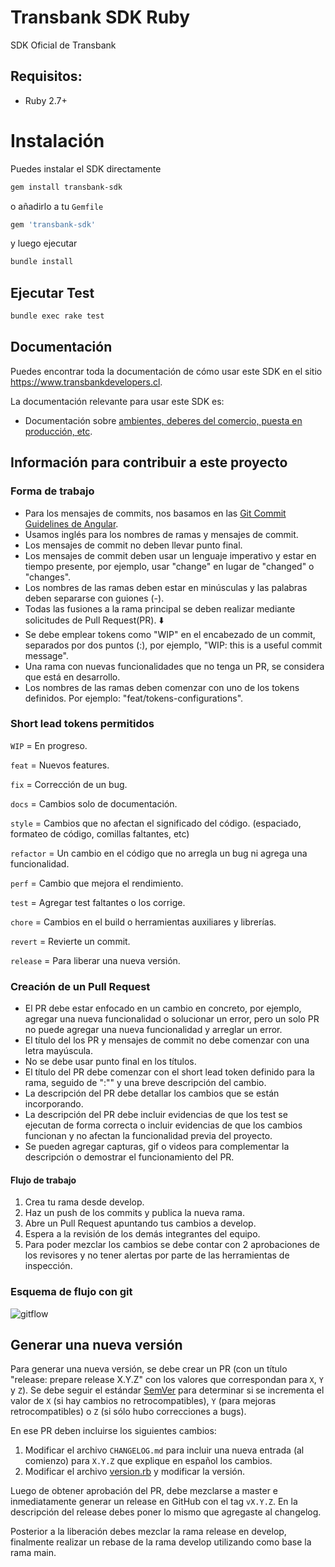 # Transbank SDK Ruby

SDK Oficial de Transbank

## Requisitos:

- Ruby 2.7+

# Instalación

Puedes instalar el SDK directamente

```bash
gem install transbank-sdk
```

o añadirlo a tu `Gemfile`

```ruby
gem 'transbank-sdk'
```

y luego ejecutar

```bash
bundle install
```

## Ejecutar Test

```bash
bundle exec rake test
```

## Documentación

Puedes encontrar toda la documentación de cómo usar este SDK en el sitio https://www.transbankdevelopers.cl.

La documentación relevante para usar este SDK es:

- Documentación sobre [ambientes, deberes del comercio, puesta en producción,
  etc](https://www.transbankdevelopers.cl/documentacion/como_empezar#ambientes).


## Información para contribuir a este proyecto

### Forma de trabajo

- Para los mensajes de commits, nos basamos en las [Git Commit Guidelines de Angular](https://github.com/angular/angular.js/blob/master/DEVELOPERS.md#commits).
- Usamos inglés para los nombres de ramas y mensajes de commit.
- Los mensajes de commit no deben llevar punto final.
- Los mensajes de commit deben usar un lenguaje imperativo y estar en tiempo presente, por ejemplo, usar "change" en lugar de "changed" o "changes".
- Los nombres de las ramas deben estar en minúsculas y las palabras deben separarse con guiones (-).
- Todas las fusiones a la rama principal se deben realizar mediante solicitudes de Pull Request(PR). ⬇️
- Se debe emplear tokens como "WIP" en el encabezado de un commit, separados por dos puntos (:), por ejemplo, "WIP: this is a useful commit message".
- Una rama con nuevas funcionalidades que no tenga un PR, se considera que está en desarrollo.
- Los nombres de las ramas deben comenzar con uno de los tokens definidos. Por ejemplo: "feat/tokens-configurations".

### Short lead tokens permitidos

`WIP` = En progreso.

`feat` = Nuevos features.

`fix` = Corrección de un bug.

`docs` = Cambios solo de documentación.

`style` = Cambios que no afectan el significado del código. (espaciado, formateo de código, comillas faltantes, etc)

`refactor` = Un cambio en el código que no arregla un bug ni agrega una funcionalidad.

`perf` = Cambio que mejora el rendimiento.

`test` = Agregar test faltantes o los corrige.

`chore` = Cambios en el build o herramientas auxiliares y librerías.

`revert` = Revierte un commit.

`release` = Para liberar una nueva versión.

### Creación de un Pull Request

- El PR debe estar enfocado en un cambio en concreto, por ejemplo, agregar una nueva funcionalidad o solucionar un error, pero un solo PR no puede agregar una nueva funcionalidad y arreglar un error.
- El título del los PR y mensajes de commit no debe comenzar con una letra mayúscula.
- No se debe usar punto final en los títulos.
- El título del PR debe comenzar con el short lead token definido para la rama, seguido de ":"" y una breve descripción del cambio.
- La descripción del PR debe detallar los cambios que se están incorporando.
- La descripción del PR debe incluir evidencias de que los test se ejecutan de forma correcta o incluir evidencias de que los cambios funcionan y no afectan la funcionalidad previa del proyecto.
- Se pueden agregar capturas, gif o videos para complementar la descripción o demostrar el funcionamiento del PR.

#### Flujo de trabajo

1. Crea tu rama desde develop.
2. Haz un push de los commits y publica la nueva rama.
3. Abre un Pull Request apuntando tus cambios a develop.
4. Espera a la revisión de los demás integrantes del equipo.
5. Para poder mezclar los cambios se debe contar con 2 aprobaciones de los revisores y no tener alertas por parte de las herramientas de inspección.

### Esquema de flujo con git

![gitflow](https://wac-cdn.atlassian.com/dam/jcr:cc0b526e-adb7-4d45-874e-9bcea9898b4a/04%20Hotfix%20branches.svg?cdnVersion=1324)

## Generar una nueva versión

Para generar una nueva versión, se debe crear un PR (con un título "release: prepare release X.Y.Z" con los valores que correspondan para `X`, `Y` y `Z`). Se debe seguir el estándar [SemVer](https://semver.org/lang/es/) para determinar si se incrementa el valor de `X` (si hay cambios no retrocompatibles), `Y` (para mejoras retrocompatibles) o `Z` (si sólo hubo correcciones a bugs).

En ese PR deben incluirse los siguientes cambios:

1. Modificar el archivo `CHANGELOG.md` para incluir una nueva entrada (al comienzo) para `X.Y.Z` que explique en español los cambios.
2. Modificar el archivo [version.rb](./lib/transbank/sdk/version.rb) y modificar la versión.

Luego de obtener aprobación del PR, debe mezclarse a master e inmediatamente generar un release en GitHub con el tag `vX.Y.Z`. En la descripción del release debes poner lo mismo que agregaste al changelog.

Posterior a la liberación debes mezclar la rama release en develop, finalmente realizar un rebase de la rama develop utilizando como base la rama main.
